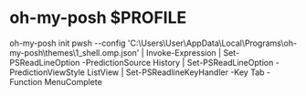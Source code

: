 # oh-my-posh $PROFILE
oh-my-posh init pwsh --config 'C:\Users\User\AppData\Local\Programs\oh-my-posh\themes\1_shell.omp.json' | Invoke-Expression | Set-PSReadLineOption -PredictionSource History | Set-PSReadLineOption -PredictionViewStyle ListView | Set-PSReadlineKeyHandler -Key Tab -Function MenuComplete

